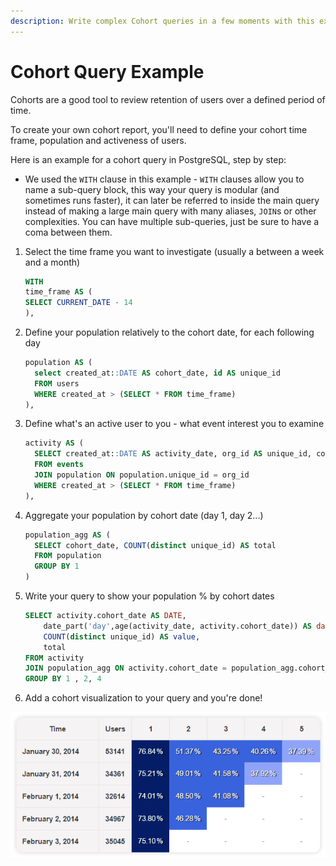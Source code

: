 ```yaml
---
description: Write complex Cohort queries in a few moments with this example we use internally in Redash.
---
```


# Cohort Query Example

Cohorts are a good tool to review retention of users over a defined period of time.

To create your own cohort report, you'll need to define your cohort time frame, population and activeness of users.

Here is an example for a cohort query in PostgreSQL, step by step:

  * We used the `WITH` clause in this example - `WITH` clauses allow you to name a sub-query block, this way your query is modular (and sometimes runs faster), it can later be referred to inside the main query instead of making a large main query with many aliases, `JOIN`s  or other complexities. You can have multiple sub-queries, just be sure to have a coma between them.

1. Select the time frame you want to investigate (usually a between a week and a month)

      ```sql
      WITH
      time_frame AS (
      SELECT CURRENT_DATE - 14
      ),
      ```

2. Define your population relatively to the cohort date, for each following day

      ```sql
      population AS (
        select created_at::DATE AS cohort_date, id AS unique_id
        FROM users
        WHERE created_at > (SELECT * FROM time_frame)
      ),
      ```

3. Define what's an active user to you - what event interest you to examine

      ```sql
      activity AS (
        SELECT created_at::DATE AS activity_date, org_id AS unique_id, cohort_date
        FROM events
        JOIN population ON population.unique_id = org_id
        WHERE created_at > (SELECT * FROM time_frame)
      ),
      ```

4. Aggregate your population by cohort date (day 1, day 2...)

      ```sql
      population_agg AS (
        SELECT cohort_date, COUNT(distinct unique_id) AS total
        FROM population
        GROUP BY 1
      )
      ```

5. Write your query to show your population % by cohort dates

      ```sql
      SELECT activity.cohort_date AS DATE,
          date_part('day',age(activity_date, activity.cohort_date)) AS day,
          COUNT(distinct unique_id) AS value,
          total
      FROM activity
      JOIN population_agg ON activity.cohort_date = population_agg.cohort_date
      GROUP BY 1 , 2, 4
      ```

6. Add a cohort visualization to your query and you're done!

![](../assets/visualization_examples/cohort.png)
